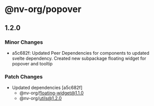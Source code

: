 # @nv-org/popover

## 1.2.0

### Minor Changes

- a5c682f: Updated Peer Dependencies for components to updated svelte dependency. Created new subpackage floating widget for popover and tooltip

### Patch Changes

- Updated dependencies [a5c682f]
  - @nv-org/floating-widget@1.1.0
  - @nv-org/utils@1.2.0
